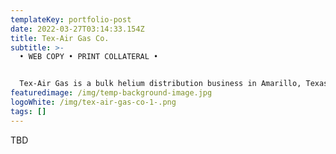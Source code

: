 ```yaml
---
templateKey: portfolio-post
date: 2022-03-27T03:14:33.154Z
title: Tex-Air Gas Co.
subtitle: >-
  • WEB COPY • PRINT COLLATERAL •


  Tex-Air Gas is a bulk helium distribution business in Amarillo, Texas. The family-owned business helps industry professionals access the helium it needs to fuel innovations in their fields. 
featuredimage: /img/temp-background-image.jpg
logoWhite: /img/tex-air-gas-co-1-.png
tags: []
---
```

TBD